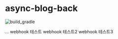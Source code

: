 # async-blog-back

![build_gradle](https://i.imgur.com/LUiNaJd.png)

...
webhook 테스트
webhook 테스트2
webhook 테스트3
